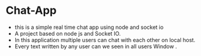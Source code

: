 # Chat-App

* this is a simple real time chat app using node and  socket io
* A project based on node js and Socket IO.
* In this application multiple users can chat with each other on local host.
* Every text written by any user can we seen in all users Window . 
